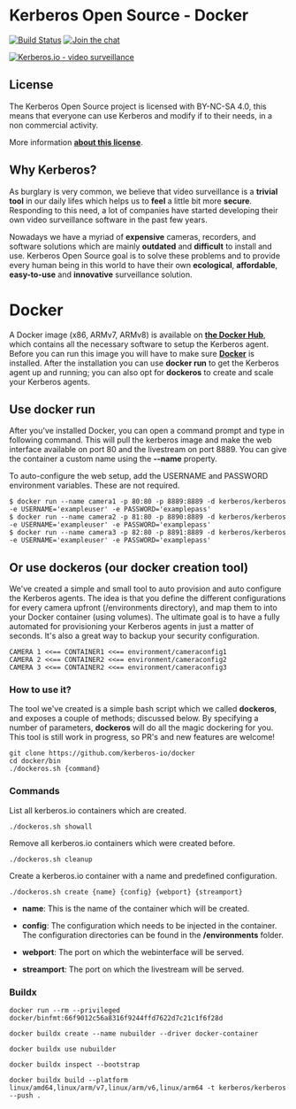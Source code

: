 # Kerberos Open Source - Docker

[![Build Status](https://travis-ci.org/kerberos-io/docker.svg)](https://travis-ci.org/kerberos-io/docker) [![Join the chat](https://img.shields.io/gitter/room/TechnologyAdvice/Stardust.svg?style=flat)](https://gitter.im/kerberos-io/hades?utm_source=badge&utm_medium=badge&utm_campaign=pr-badge&utm_content=badge)

[![Kerberos.io - video surveillance](https://kerberos.io/images/kerberos.png)](https://kerberos.io)

## License

The Kerberos Open Source project is licensed with BY-NC-SA 4.0, this means that everyone can use Kerberos and modify if to their needs, in a non commercial activity.

More information [**about this license**](https://doc.kerberos.io/opensource/license).

## Why Kerberos?

As burglary is very common, we believe that video surveillance is a **trivial tool** in our daily lifes which helps us to **feel** a little bit more **secure**. Responding to this need, a lot of companies have started developing their own video surveillance software in the past few years.

Nowadays we have a myriad of **expensive** cameras, recorders, and software solutions which are mainly **outdated** and **difficult** to install and use. Kerberos Open Source goal is to solve these problems and to provide every human being in this world to have their own **ecological**, **affordable**, **easy-to-use** and **innovative** surveillance solution.

# Docker

A Docker image (x86, ARMv7, ARMv8) is available on [**the Docker Hub**](https://hub.docker.com/r/kerberos/kerberos), which contains all the necessary software to setup the Kerberos agent. Before you can run this image you will have to make sure [**Docker**](https://docker.com) is installed. After the installation you can use **docker run** to get the Kerberos agent up and running; you can also opt for **dockeros** to create and scale your Kerberos agents.

## Use docker run

After you've installed Docker, you can open a command prompt and type in following command. This will pull the kerberos image and make the web interface available on port 80 and the livestream on port 8889. You can give the container a custom name using the **--name** property.

To auto-configure the web setup, add the USERNAME and PASSWORD environment variables. These are not required.

    $ docker run --name camera1 -p 80:80 -p 8889:8889 -d kerberos/kerberos -e USERNAME='exampleuser' -e PASSWORD='examplepass'
    $ docker run --name camera2 -p 81:80 -p 8890:8889 -d kerberos/kerberos -e USERNAME='exampleuser' -e PASSWORD='examplepass'
    $ docker run --name camera3 -p 82:80 -p 8891:8889 -d kerberos/kerberos -e USERNAME='exampleuser' -e PASSWORD='examplepass'

## Or use dockeros (our docker creation tool)

We've created a simple and small tool to auto provision and auto configure the Kerberos agents. The idea is that you define the different configurations for every camera upfront (/environments directory), and map them to into your Docker container (using volumes). The ultimate goal is to have a fully automated for provisioning your Kerberos agents in just a matter of seconds. It's also a great way to backup your security configuration.

    CAMERA 1 <<== CONTAINER1 <<== environment/cameraconfig1
    CAMERA 2 <<== CONTAINER2 <<== environment/cameraconfig2
    CAMERA 3 <<== CONTAINER2 <<== environment/cameraconfig3

### How to use it?

The tool we've created is a simple bash script which we called **dockeros**, and exposes a couple of methods; discussed below. By specifying a number of parameters, **dockeros** will do all the magic dockering for you. This tool is still work in progress, so PR's and new features are welcome!

    git clone https://github.com/kerberos-io/docker
    cd docker/bin
    ./dockeros.sh {command}

### Commands

List all kerberos.io containers which are created.

    ./dockeros.sh showall


Remove all kerberos.io containers which were created before.

    ./dockeros.sh cleanup

Create a kerberos.io container with a name and predefined configuration.

    ./dockeros.sh create {name} {config} {webport} {streamport}

* **name**: This is the name of the container which will be created.

* **config**: The configuration which needs to be injected in the container. The configuration directories can be found in the **/environments** folder.

* **webport**: The port on which the webinterface will be served.

* **streamport**: The port on which the livestream will be served.

### Buildx

    docker run --rm --privileged docker/binfmt:66f9012c56a8316f9244ffd7622d7c21c1f6f28d

    docker buildx create --name nubuilder --driver docker-container

    docker buildx use nubuilder

    docker buildx inspect --bootstrap

    docker buildx build --platform linux/amd64,linux/arm/v7,linux/arm/v6,linux/arm64 -t kerberos/kerberos --push .
